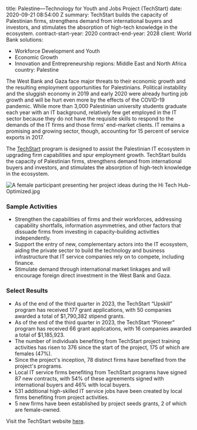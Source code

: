 
title: Palestine—Technology for Youth and Jobs Project (TechStart)
date: 2020-09-21 08:54:00 Z
summary: TechStart builds the capacity of Palestinian firms, strengthens demand from
  international buyers and investors, and stimulates the absorption of high-tech knowledge
  in the ecosystem.
contract-start-year: 2020
contract-end-year: 2028
client: World Bank
solutions:
- Workforce Development and Youth
- Economic Growth
- Innovation and Entrepreneurship
regions: Middle East and North Africa
country: Palestine


The West Bank and Gaza face major threats to their economic growth and the resulting employment opportunities for Palestinians. Political instability and the sluggish economy in 2019 and early 2020 were already hurting job growth and will be hurt even more by the effects of the COVID-19 pandemic. While more than 3,000 Palestinian university students graduate each year with an IT background, relatively few get employed in the IT sector because they do not have the requisite skills to respond to the demands of the IT firms and those firms’ end-market clients. IT remains a promising and growing sector, though, accounting for 15 percent of service exports in 2017.

The [TechStart](https://www.techstart.ps/en) program is designed to assist the Palestinian IT ecosystem in upgrading firm capabilities and spur employment growth. TechStart builds the capacity of Palestinian firms, strengthens demand from international buyers and investors, and stimulates the absorption of high-tech knowledge in the ecosystem.

![A female participant presenting her project ideas during the Hi Tech Hub-Optimized.jpg](/uploads/A%20female%20participant%20presenting%20her%20project%20ideas%20during%20the%20Hi%20Tech%20Hub-Optimized.jpg)

### Sample Activities

* Strengthen the capabilities of firms and their workforces, addressing capability shortfalls, information asymmetries, and other factors that dissuade firms from investing in capacity-building activities independently.
* Support the entry of new, complementary actors into the IT ecosystem, aiding the private sector to build the technology and business infrastructure that IT service companies rely on to compete, including finance.
* Stimulate demand through international market linkages and will encourage foreign direct investment in the West Bank and Gaza.

### Select Results

* As of the end of the third quarter in 2023, the TechStart “Upskill” program has received 177 grant applications, with 50 companies awarded a total of $1,790,382 stipend grants.
* As of the end of the third quarter in 2023, the TechStart “Pioneer” program has received 66 grant applications, with 16 companies awarded a total of $1,185,923.
* The number of individuals benefiting from TechStart project training activities has risen to 376 since the start of the project, 175 of which are females (47%).
* Since the project's inception, 78 distinct firms have benefited from the project's programs.
* Local IT service firms benefiting from TechStart programs have signed 87 new contracts, with 54% of these agreements signed with international buyers and 46% with local buyers.
* 531 additional high-skilled IT service jobs have been created by local firms benefiting from project activities.
* 5 new firms have been established by project seeds grants, 2 of which are female-owned.

Visit the TechStart website [here](https://www.techstart.ps/en).
